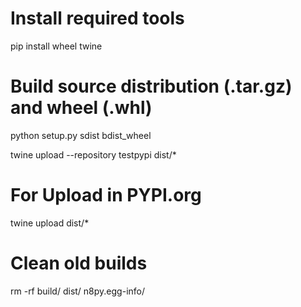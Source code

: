 # Install required tools
pip install wheel twine

# Build source distribution (.tar.gz) and wheel (.whl)
python setup.py sdist bdist_wheel

twine upload --repository testpypi dist/*

# For Upload in PYPI.org
twine upload dist/* 

# Clean old builds
rm -rf build/ dist/ n8py.egg-info/


